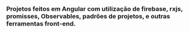 ### Projetos feitos em Angular com utilização de firebase, rxjs, promisses, Observables, padrões de projetos, e outras ferramentas front-end.
